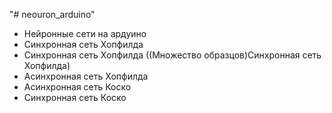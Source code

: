 "# neouron_arduino" 
- Нейронные сети на ардуино 
- Синхронная сеть Хопфилда 
- Синхронная сеть Хопфилда ((Множество образцов)Синхронная сеть Хопфилда)
- Асинхронная сеть Хопфилда
- Асинхронная сеть Коско
- Синхронная сеть Коско
